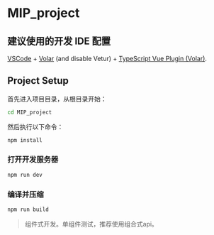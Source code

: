 # MIP_project
## 建议使用的开发 IDE 配置

[VSCode](https://code.visualstudio.com/) + [Volar](https://marketplace.visualstudio.com/items?itemName=Vue.volar) (and disable Vetur) + [TypeScript Vue Plugin (Volar)](https://marketplace.visualstudio.com/items?itemName=Vue.vscode-typescript-vue-plugin).

## Project Setup
首先进入项目目录，从根目录开始：
```sh
cd MIP_project
```

然后执行以下命令：

```sh
npm install
```

### 打开开发服务器
```sh
npm run dev
```

### 编译并压缩

```sh
npm run build
```

> 组件式开发。单组件测试，推荐使用组合式api。
